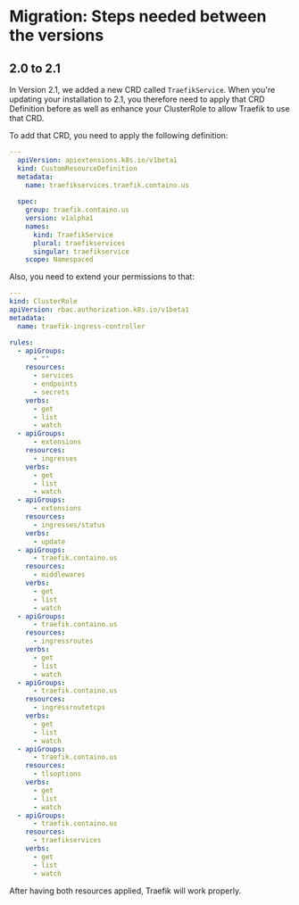 # Migration: Steps needed between the versions

## 2.0 to 2.1
In Version 2.1, we added a new CRD called ``TraefikService``. When you're updating your installation to 2.1,
you therefore need to apply that CRD Definition before as well as enhance your ClusterRole to allow Traefik
to use that CRD.

To add that CRD, you need to apply the following definition:

```yaml
---
  apiVersion: apiextensions.k8s.io/v1beta1
  kind: CustomResourceDefinition
  metadata:
    name: traefikservices.traefik.containo.us
  
  spec:
    group: traefik.containo.us
    version: v1alpha1
    names:
      kind: TraefikService
      plural: traefikservices
      singular: traefikservice
    scope: Namespaced
 ```

Also, you need to extend your permissions to that:

```yaml
---
kind: ClusterRole
apiVersion: rbac.authorization.k8s.io/v1beta1
metadata:
  name: traefik-ingress-controller

rules:
  - apiGroups:
      - ""
    resources:
      - services
      - endpoints
      - secrets
    verbs:
      - get
      - list
      - watch
  - apiGroups:
      - extensions
    resources:
      - ingresses
    verbs:
      - get
      - list
      - watch
  - apiGroups:
      - extensions
    resources:
      - ingresses/status
    verbs:
      - update
  - apiGroups:
      - traefik.containo.us
    resources:
      - middlewares
    verbs:
      - get
      - list
      - watch
  - apiGroups:
      - traefik.containo.us
    resources:
      - ingressroutes
    verbs:
      - get
      - list
      - watch
  - apiGroups:
      - traefik.containo.us
    resources:
      - ingressroutetcps
    verbs:
      - get
      - list
      - watch
  - apiGroups:
      - traefik.containo.us
    resources:
      - tlsoptions
    verbs:
      - get
      - list
      - watch
  - apiGroups:
      - traefik.containo.us
    resources:
      - traefikservices
    verbs:
      - get
      - list
      - watch
```

After having both resources applied, Traefik will work properly.